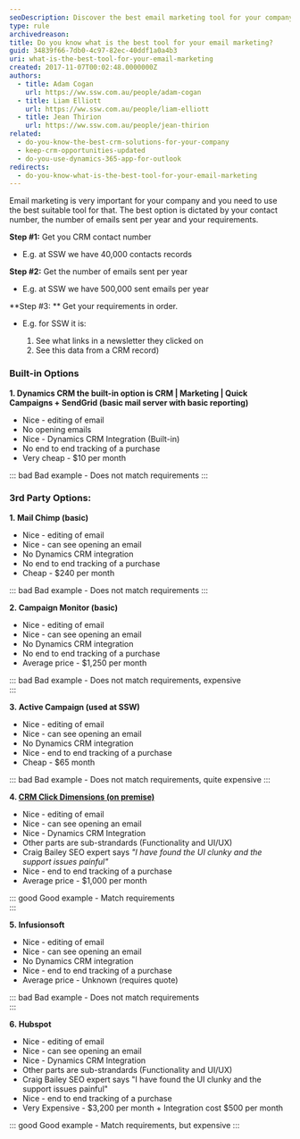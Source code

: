 ```yaml
---
seoDescription: Discover the best email marketing tool for your company's unique needs and requirements.
type: rule
archivedreason:
title: Do you know what is the best tool for your email marketing?
guid: 34839f66-7db0-4c97-82ec-40ddf1a0a4b3
uri: what-is-the-best-tool-for-your-email-marketing
created: 2017-11-07T00:02:48.0000000Z
authors:
  - title: Adam Cogan
    url: https://ww.ssw.com.au/people/adam-cogan
  - title: Liam Elliott
    url: https://ww.ssw.com.au/people/liam-elliott
  - title: Jean Thirion
    url: https://ww.ssw.com.au/people/jean-thirion
related:
  - do-you-know-the-best-crm-solutions-for-your-company
  - keep-crm-opportunities-updated
  - do-you-use-dynamics-365-app-for-outlook
redirects:
  - do-you-know-what-is-the-best-tool-for-your-email-marketing
---
```


Email marketing is very important for your company and you need to use the best suitable tool for that. The best option is dictated by your contact number, the number of emails sent per year and your requirements.

<!--endintro-->

**Step #1:** Get you CRM contact number

- E.g. at SSW we have 40,000 contacts records

**Step #2:** Get the number of emails sent per year

- E.g. at SSW we have 500,000 sent emails per year

**Step #3: ** Get your requirements in order.

- E.g. for SSW it is:

  1. See what links in a newsletter they clicked on
  2. See this data from a CRM record)

### Built-in Options

**1. Dynamics CRM the built-in option is CRM | Marketing | Quick Campaigns + SendGrid (basic mail server with basic reporting)**

- Nice - editing of email
- No opening emails
- Nice - Dynamics CRM Integration (Built-in)
- No end to end tracking of a purchase
- Very cheap - $10 per month

::: bad
Bad example - Does not match requirements
:::

### 3rd Party Options:

**1. Mail Chimp (basic)**

- Nice - editing of email
- Nice - can see opening an email
- No Dynamics CRM integration
- No end to end tracking of a purchase
- Cheap - $240 per month

::: bad
Bad example - Does not match requirements
:::

**2. Campaign Monitor (basic)**

- Nice - editing of email
- Nice - can see opening an email
- No Dynamics CRM integration
- No end to end tracking of a purchase
- Average price - $1,250 per month

::: bad
Bad example - Does not match requirements, expensive  
:::

**3. Active Campaign (used at SSW)**

- Nice - editing of email
- Nice - can see opening an email
- No Dynamics CRM integration
- Nice - end to end tracking of a purchase
- Cheap - $65 month

::: bad
Bad example - Does not match requirements, quite expensive
:::

**4. [CRM Click Dimensions (on premise)](https://clickdimensions.com/pricing/)**

- Nice - editing of email
- Nice - can see opening an email
- Nice - Dynamics CRM Integration
- Other parts are sub-strandards (Functionality and UI/UX)
- Craig Bailey SEO expert says _"I have found the UI clunky and the support issues painful"_
- Nice - end to end tracking of a purchase
- Average price - $1,000 per month

::: good
Good example - Match requirements  
:::

**5. Infusionsoft**

- Nice - editing of email
- Nice - can see opening an email
- No Dynamics CRM integration
- Nice - end to end tracking of a purchase
- Average price - Unknown (requires quote)

::: bad
Bad example - Does not match requirements  
:::

**6. Hubspot**

- Nice - editing of email
- Nice - can see opening an email
- Nice - Dynamics CRM Integration
- Other parts are sub-strandards (Functionality and UI/UX)
- Craig Bailey SEO expert says "I have found the UI clunky and the support issues painful"
- Nice - end to end tracking of a purchase
- Very Expensive - $3,200 per month + Integration cost $500 per month

::: good
Good example - Match requirements, but expensive
:::
